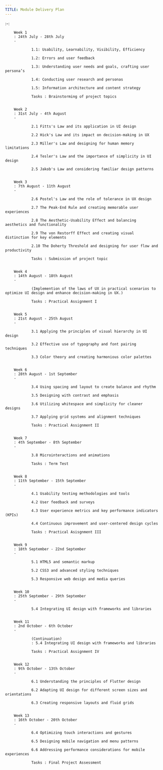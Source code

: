 ```yaml
---
TITLE: Module Delivery Plan
---
```

:-:

        Week 1
        : 24th July - 28th July 
        -
        
                1.1: Usability, Learnability, Visibility, Efficiency
                
                1.2: Errors and user feedback
                
                1.3: Understanding user needs and goals, crafting user persona’s
                
                1.4: Conducting user research and personas
                
                1.5: Information architecture and content strategy
                
                Tasks : Brainstorming of project topics
        
        
        Week 2
        : 31st July - 4th August
        -
        
                2.1 Fitts's Law and its application in UI design
                
                2.2 Hick's Law and its impact on decision-making in UX
                
                2.3 Miller's Law and designing for human memory limitations
                
                2.4 Tesler's Law and the importance of simplicity in UI design
                
                2.5 Jakob's Law and considering familiar design patterns
        
        
        Week 3
        : 7th August - 11th August
        -
        
                2.6 Postel's Law and the role of tolerance in UX design
                
                2.7 The Peak-End Rule and creating memorable user experiences
                
                2.8 The Aesthetic-Usability Effect and balancing aesthetics and functionality
                
                2.9 The von Restorff Effect and creating visual distinction for key elements
                
                2.10 The Doherty Threshold and designing for user flow and productivity
                
                Tasks : Submission of project topic
        
        
        Week 4
        : 14th August - 18th August 
        -
        
                (Implemention of the laws of UX in practical scenarios to optimize UI design and enhance decision-making in UX.)
                
                Tasks : Practical Assignment I
        
        
        Week 5
        : 21st August - 25th August 
        -
        
                3.1 Applying the principles of visual hierarchy in UI design
                
                3.2 Effective use of typography and font pairing techniques
                
                3.3 Color theory and creating harmonious color palettes
        
        
        Week 6
        : 28th August - 1st September
        -
        
                3.4 Using spacing and layout to create balance and rhythm
                
                3.5 Designing with contrast and emphasis
                
                3.6 Utilizing whitespace and simplicity for cleaner designs
                
                3.7 Applying grid systems and alignment techniques
                
                Tasks : Practical Assignment II 
        
        
        Week 7
        : 4th September - 8th September
        -
        
                3.8 Microinteractions and animations
                
                Tasks : Term Test
        
        
        Week 8
        : 11th September - 15th September
        -
        
                4.1 Usability testing methodologies and tools
                
                4.2 User feedback and surveys
                
                4.3 User experience metrics and key performance indicators (KPIs)
                
                4.4 Continuous improvement and user-centered design cycles
                
                Tasks : Practical Asisgnment III
        
        
        Week 9
        : 18th September - 22nd September
        -
                
                5.1 HTML5 and semantic markup
                
                5.2 CSS3 and advanced styling techniques
                
                5.3 Responsive web design and media queries
        
        
        Week 10
        : 25th September - 29th September
        -
        
                5.4 Integrating UI design with frameworks and libraries
        
        
        Week 11
        : 2nd October - 6th October 
        -
        
                (Continuation) 
                : 5.4 Integrating UI design with frameworks and libraries
                
                Tasks : Practical Assignment IV
        
        
        Week 12 
        : 9th October - 13th October
        -
        
                6.1 Understanding the principles of Flutter design
                
                6.2 Adapting UI design for different screen sizes and orientations
                
                6.3 Creating responsive layouts and fluid grids
        
        
        Week 13
        : 16th October - 20th October 
        -
        
                6.4 Optimizing touch interactions and gestures
                
                6.5 Designing mobile navigation and menu patterns
                
                6.6 Addressing performance considerations for mobile experiences
                
                Tasks : Final Project Assessment 
